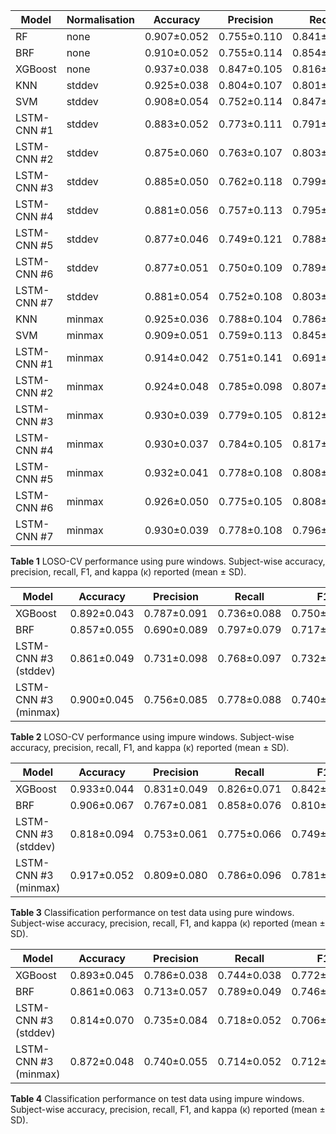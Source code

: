 |Model|Normalisation|Accuracy|Precision|Recall|F1|κ|
|-----|-------------|--------|---------|------|--|-|
|RF|none|0.907±0.052|0.755±0.110|0.841±0.098|0.782±0.100|0.850±0.093|
|BRF|none|0.910±0.052|0.755±0.114|0.854±0.093|0.787±0.100|0.855±0.094|
|XGBoost|none|0.937±0.038|0.847±0.105|0.816±0.104|0.827±0.085|0.894±0.076| 
|KNN|stddev|0.925±0.038|0.804±0.107|0.801±0.094|0.798±0.083|0.875±0.074| 
|SVM|stddev|0.908±0.054|0.752±0.114|0.847±0.107|0.792±0.098|0.850±0.095| 
|LSTM-CNN #1|stddev|0.883±0.052|0.773±0.111|0.791±0.115|0.758±0.118|0.809±0.082|
|LSTM-CNN #2|stddev|0.875±0.060|0.763±0.107|0.803±0.101|0.764±0.107|0.801±0.094|
|LSTM-CNN #3|stddev|0.885±0.050|0.762±0.118|0.799±0.108|0.764±0.112|0.813±0.085|
|LSTM-CNN #4|stddev|0.881±0.056|0.757±0.113|0.795±0.123|0.757±0.116|0.806±0.100|
|LSTM-CNN #5|stddev|0.877±0.046|0.749±0.121|0.788±0.108|0.747±0.116|0.801±0.077|
|LSTM-CNN #6|stddev|0.877±0.051|0.750±0.109|0.789±0.110|0.748±0.111|0.800±0.087|
|LSTM-CNN #7|stddev|0.881±0.054|0.752±0.108|0.803±0.103|0.756±0.108|0.806±0.092|
|KNN|minmax|0.925±0.036|0.788±0.104|0.786±0.091|0.785±0.075|0.876±0.069| 
|SVM|minmax|0.909±0.051|0.759±0.113|0.845±0.093|0.793±0.099|0.852±0.092| 
|LSTM-CNN #1|minmax|0.914±0.042|0.751±0.141|0.691±0.111|0.692±0.127|0.856±0.080|
|LSTM-CNN #2|minmax|0.924±0.048|0.785±0.098|0.807±0.123|0.774±0.111|0.871±0.112|
|LSTM-CNN #3|minmax|0.930±0.039|0.779±0.105|0.812±0.098|0.776±0.098|0.885±0.073|
|LSTM-CNN #4|minmax|0.930±0.037|0.784±0.105|0.817±0.100|0.780±0.100|0.885±0.070|
|LSTM-CNN #5|minmax|0.932±0.041|0.778±0.108|0.808±0.116|0.771±0.115|0.883±0.095|
|LSTM-CNN #6|minmax|0.926±0.050|0.775±0.105|0.808±0.099|0.770±0.104|0.878±0.089|
|LSTM-CNN #7|minmax|0.930±0.039|0.778±0.108|0.796±0.111|0.764±0.103|0.883±0.073|

**Table 1**  LOSO-CV performance using pure windows. Subject-wise accuracy, precision, recall, F1, and kappa (κ) reported (mean ± SD). 


|Model|Accuracy|Precision|Recall|F1|κ|
|-----|--------|---------|------|--|-|
|XGBoost|0.892±0.043|0.787±0.091|0.736±0.088|0.750±0.085|0.833±0.077| 
|BRF|0.857±0.055|0.690±0.089|0.797±0.079|0.717±0.095|0.790±0.088|
|LSTM-CNN #3 (stddev)|0.861±0.049|0.731±0.098|0.768±0.097|0.732±0.099|0.787±0.080|
|LSTM-CNN #3 (minmax)|0.900±0.045|0.756±0.085|0.778±0.088|0.740±0.094|0.844±0.081|

**Table 2**  LOSO-CV performance using impure windows. Subject-wise accuracy, precision, recall, F1, and kappa (κ) reported (mean ± SD).


|Model|Accuracy|Precision|Recall|F1|κ|
|-----|--------|---------|------|--|-|
|XGBoost|0.933±0.044|0.831±0.049|0.826±0.071|0.842±0.044|0.896±0.065| 
|BRF|0.906±0.067|0.767±0.081|0.858±0.076|0.810±0.078|0.857±0.097| 
|LSTM-CNN #3 (stddev)|0.818±0.094|0.753±0.061|0.775±0.066|0.749±0.054|0.721±0.151|
|LSTM-CNN #3 (minmax)|0.917±0.052|0.809±0.080|0.786±0.096|0.781±0.085|0.872±0.076|

**Table 3**  Classification performance on test data using pure windows. Subject-wise accuracy, precision, recall, F1, and kappa (κ) reported (mean ± SD).


|Model|Accuracy|Precision|Recall|F1|κ|
|-----|--------|---------|------|--|-|
|XGBoost|0.893±0.045|0.786±0.038|0.744±0.038|0.772±0.044|0.842±0.062| 
|BRF|0.861±0.063|0.713±0.057|0.789±0.049|0.746±0.069|0.801±0.084|
|LSTM-CNN #3 (stddev)|0.814±0.070|0.735±0.084|0.718±0.052|0.706±0.064|0.726±0.108|
|LSTM-CNN #3 (minmax)|0.872±0.048|0.740±0.055|0.714±0.052|0.712±0.047|0.813±0.065|

**Table 4**  Classification performance on test data using impure windows. Subject-wise accuracy, precision, recall, F1, and kappa (κ) reported (mean ± SD).

